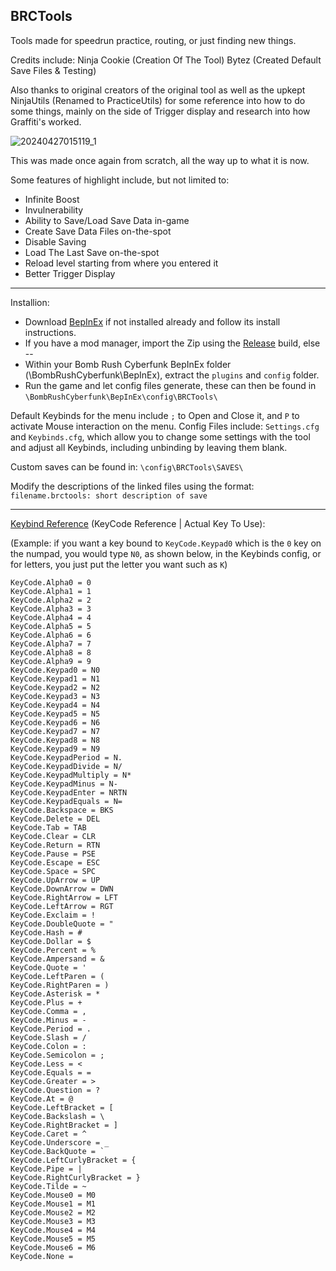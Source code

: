 ## BRCTools

Tools made for speedrun practice, routing, or just finding new things.

Credits include:
Ninja Cookie (Creation Of The Tool)
Bytez (Created Default Save Files & Testing)

Also thanks to original creators of the original tool as well as the upkept NinjaUtils (Renamed to PracticeUtils) for some reference into how to do some things, mainly on the side of Trigger display and research into how Graffiti's worked.

![20240427015119_1](https://github.com/Ninja-Cookie/BRCTools/assets/62808028/639a9344-cc85-477c-b329-db6c26b8c0c8)

This was made once again from scratch, all the way up to what it is now.

Some features of highlight include, but not limited to:
- Infinite Boost
- Invulnerability
- Ability to Save/Load Save Data in-game
- Create Save Data Files on-the-spot
- Disable Saving
- Load The Last Save on-the-spot
- Reload level starting from where you entered it
- Better Trigger Display

-----------------------

Installion:
- Download [BepInEx](https://github.com/BepInEx/BepInEx/releases/tag/v5.4.22) if not installed already and follow its install instructions.
- If you have a mod manager, import the Zip using the [Release](https://github.com/Ninja-Cookie/BRCTools/releases) build, else --
- Within your Bomb Rush Cyberfunk BepInEx folder (\BombRushCyberfunk\BepInEx\), extract the `plugins` and `config` folder.
- Run the game and let config files generate, these can then be found in `\BombRushCyberfunk\BepInEx\config\BRCTools\`

Default Keybinds for the menu include `;` to Open and Close it, and `P` to activate Mouse interaction on the menu.
Config Files include: `Settings.cfg` and `Keybinds.cfg`, which allow you to change some settings with the tool and adjust all Keybinds, including unbinding by leaving them blank.

Custom saves can be found in:
`\config\BRCTools\SAVES\`

Modify the descriptions of the linked files using the format:
`filename.brctools: short description of save`

-----------------------

[Keybind Reference](https://docs.unity3d.com/ScriptReference/KeyCode.html) (KeyCode Reference | Actual Key To Use):

(Example: if you want a key bound to `KeyCode.Keypad0` which is the `0` key on the numpad, you would type `N0`, as shown below, in the Keybinds config, or for letters, you just put the letter you want such as `K`)
```
KeyCode.Alpha0 = 0 
KeyCode.Alpha1 = 1 
KeyCode.Alpha2 = 2 
KeyCode.Alpha3 = 3 
KeyCode.Alpha4 = 4 
KeyCode.Alpha5 = 5 
KeyCode.Alpha6 = 6 
KeyCode.Alpha7 = 7 
KeyCode.Alpha8 = 8 
KeyCode.Alpha9 = 9 
KeyCode.Keypad0 = N0 
KeyCode.Keypad1 = N1 
KeyCode.Keypad2 = N2 
KeyCode.Keypad3 = N3 
KeyCode.Keypad4 = N4 
KeyCode.Keypad5 = N5 
KeyCode.Keypad6 = N6 
KeyCode.Keypad7 = N7 
KeyCode.Keypad8 = N8 
KeyCode.Keypad9 = N9 
KeyCode.KeypadPeriod = N. 
KeyCode.KeypadDivide = N/ 
KeyCode.KeypadMultiply = N* 
KeyCode.KeypadMinus = N- 
KeyCode.KeypadEnter = NRTN 
KeyCode.KeypadEquals = N= 
KeyCode.Backspace = BKS 
KeyCode.Delete = DEL 
KeyCode.Tab = TAB 
KeyCode.Clear = CLR 
KeyCode.Return = RTN 
KeyCode.Pause = PSE 
KeyCode.Escape = ESC 
KeyCode.Space = SPC 
KeyCode.UpArrow = UP 
KeyCode.DownArrow = DWN 
KeyCode.RightArrow = LFT 
KeyCode.LeftArrow = RGT 
KeyCode.Exclaim = ! 
KeyCode.DoubleQuote = "
KeyCode.Hash = # 
KeyCode.Dollar = $ 
KeyCode.Percent = % 
KeyCode.Ampersand = & 
KeyCode.Quote = ' 
KeyCode.LeftParen = ( 
KeyCode.RightParen = ) 
KeyCode.Asterisk = * 
KeyCode.Plus = + 
KeyCode.Comma = , 
KeyCode.Minus = - 
KeyCode.Period = . 
KeyCode.Slash = / 
KeyCode.Colon = : 
KeyCode.Semicolon = ; 
KeyCode.Less = < 
KeyCode.Equals = = 
KeyCode.Greater = > 
KeyCode.Question = ? 
KeyCode.At = @ 
KeyCode.LeftBracket = [ 
KeyCode.Backslash = \ 
KeyCode.RightBracket = ] 
KeyCode.Caret = ^ 
KeyCode.Underscore = _ 
KeyCode.BackQuote = ` 
KeyCode.LeftCurlyBracket = { 
KeyCode.Pipe = | 
KeyCode.RightCurlyBracket = } 
KeyCode.Tilde = ~ 
KeyCode.Mouse0 = M0 
KeyCode.Mouse1 = M1 
KeyCode.Mouse2 = M2 
KeyCode.Mouse3 = M3 
KeyCode.Mouse4 = M4 
KeyCode.Mouse5 = M5 
KeyCode.Mouse6 = M6 
KeyCode.None = 
```
